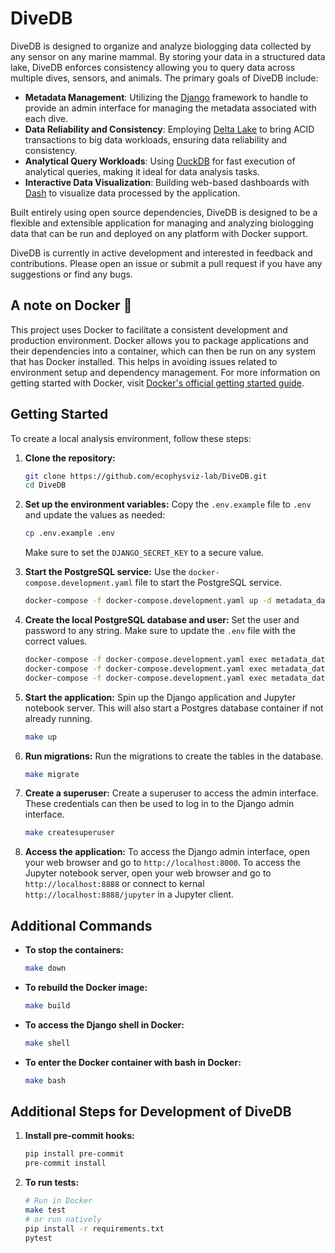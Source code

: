 # DiveDB

DiveDB is designed to organize and analyze biologging data collected by any sensor on any marine mammal. By storing your data in a structured data lake, DiveDB enforces consistency allowing you to query data across multiple dives, sensors, and animals. The primary goals of DiveDB include:

- **Metadata Management**: Utilizing the [Django](https://www.djangoproject.com/) framework to handle to provide an admin interface for managing the metadata associated with each dive.
- **Data Reliability and Consistency**: Employing [Delta Lake](https://delta.io/) to bring ACID transactions to big data workloads, ensuring data reliability and consistency.
- **Analytical Query Workloads**: Using [DuckDB](https://duckdb.org/) for fast execution of analytical queries, making it ideal for data analysis tasks.
- **Interactive Data Visualization**: Building web-based dashboards with [Dash](https://dash.plotly.com/) to visualize data processed by the application.

Built entirely using open source dependencies, DiveDB is designed to be a flexible and extensible application for managing and analyzing biologging data that can be run and deployed on any platform with Docker support.

DiveDB is currently in active development and interested in feedback and contributions. Please open an issue or submit a pull request if you have any suggestions or find any bugs.

## A note on Docker 🐳

This project uses Docker to facilitate a consistent development and production environment. Docker allows you to package applications and their dependencies into a container, which can then be run on any system that has Docker installed. This helps in avoiding issues related to environment setup and dependency management. For more information on getting started with Docker, visit [Docker's official getting started guide](https://docs.docker.com/get-started/).

## Getting Started

To create a local analysis environment, follow these steps:

1. **Clone the repository:**
   ```sh
   git clone https://github.com/ecophysviz-lab/DiveDB.git
   cd DiveDB
   ```

1. **Set up the environment variables:**
   Copy the `.env.example` file to `.env` and update the values as needed:
   ```sh
   cp .env.example .env
   ```
   Make sure to set the `DJANGO_SECRET_KEY` to a secure value.

1. **Start the PostgreSQL service:**
   Use the `docker-compose.development.yaml` file to start the PostgreSQL service.
   ```sh
   docker-compose -f docker-compose.development.yaml up -d metadata_database
   ```

1. **Create the local PostgreSQL database and user:**
   Set the user and password to any string. Make sure to update the `.env` file with the correct values.
   ```sh
   docker-compose -f docker-compose.development.yaml exec metadata_database psql -U postgres -c "CREATE DATABASE divedb;"
   docker-compose -f docker-compose.development.yaml exec metadata_database psql -U postgres -c "CREATE USER divedbuser WITH PASSWORD 'divedbpassword';"
   docker-compose -f docker-compose.development.yaml exec metadata_database psql -U postgres -c "GRANT ALL PRIVILEGES ON DATABASE divedb TO divedbuser;"
   ```

1. **Start the application:**
   Spin up the Django application and Jupyter notebook server. This will also start a Postgres database container if not already running.
   ```sh
   make up
   ```

1. **Run migrations:**
   Run the migrations to create the tables in the database.
   ```sh
   make migrate
   ```

1. **Create a superuser:**
   Create a superuser to access the admin interface. These credentials can then be used to log in to the Django admin interface.
   ```sh
   make createsuperuser
   ```

1. **Access the application:**
   To access the Django admin interface, open your web browser and go to `http://localhost:8000`. To access the Jupyter notebook server, open your web browser and go to `http://localhost:8888` or connect to kernal `http://localhost:8888/jupyter` in a Jupyter client.

## Additional Commands

- **To stop the containers:**
  ```sh
  make down
  ```

- **To rebuild the Docker image:**
  ```sh
  make build
  ```

- **To access the Django shell in Docker:**
  ```sh
  make shell
  ```

- **To enter the Docker container with bash in Docker:**
  ```sh
  make bash
  ```

## Additional Steps for Development of DiveDB
1. **Install pre-commit hooks:**
   ```sh
   pip install pre-commit
   pre-commit install
   ```

1. **To run tests:**
   ```sh
   # Run in Docker
   make test
   # or run natively
   pip install -r requirements.txt
   pytest
   ```